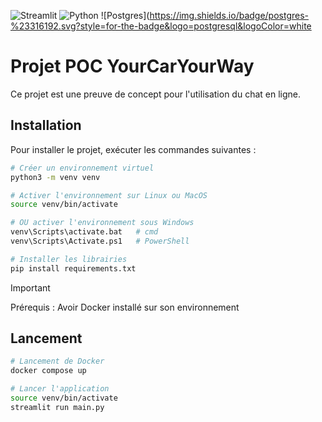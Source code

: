 ![Streamlit](https://img.shields.io/badge/Streamlit-%23FE4B4B.svg?style=for-the-badge&logo=streamlit&logoColor=white)
![Python](https://img.shields.io/badge/python-3670A0?style=for-the-badge&logo=python&logoColor=ffdd54)
![Postgres](https://img.shields.io/badge/postgres-%23316192.svg?style=for-the-badge&logo=postgresql&logoColor=white

# Projet POC YourCarYourWay

Ce projet est une preuve de concept pour l'utilisation du chat en ligne.

## Installation

Pour installer le projet, exécuter les commandes suivantes :

```bash
# Créer un environnement virtuel
python3 -m venv venv

# Activer l'environnement sur Linux ou MacOS
source venv/bin/activate

# OU activer l'environnement sous Windows
venv\Scripts\activate.bat   # cmd
venv\Scripts\Activate.ps1   # PowerShell

# Installer les librairies
pip install requirements.txt
```

> [!IMPORTANT]
> Prérequis :
> Avoir Docker installé sur son environnement

## Lancement

```bash
# Lancement de Docker
docker compose up
```

```bash
# Lancer l'application
source venv/bin/activate
streamlit run main.py
```